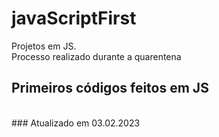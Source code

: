 # javaScriptFirst

Projetos em JS.     
Processo realizado durante a quarentena            
   
## Primeiros códigos feitos em JS      
<br>  
### Atualizado em 03.02.2023   
 
